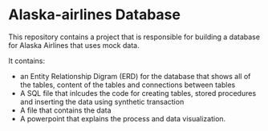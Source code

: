 # Alaska-airlines Database 

This repository contains a project that is responsible for building a database for Alaska Airlines that uses mock data.

It contains:
- an Entity Relationship Digram (ERD) for the database that shows all of the tables, content of the tables and connections between tables
- A SQL file that inlcudes the code for creating tables, stored procedures and inserting the data using synthetic transaction 
- A file that contains the data 
- A powerpoint that explains the process and data visualization.
